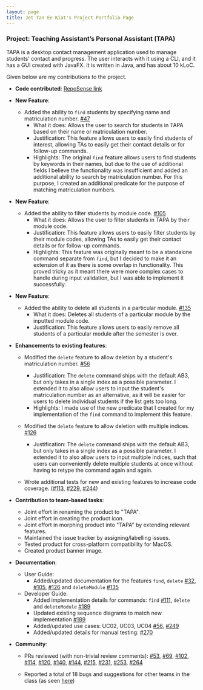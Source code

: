 ```yaml
---
layout: page
title: Jet Tan Ee Kiat's Project Portfolio Page
---
```


### Project: Teaching Assistant’s Personal Assistant (TAPA)

TAPA is a desktop contact management application used to manage students' contact and progress. The user interacts with it using a CLI, and it has a GUI created with JavaFX. It is written in Java, and has about 10 kLoC.

Given below are my contributions to the project.

* **Code contributed**: [RepoSense link](https://nus-cs2103-ay2122s2.github.io/tp-dashboard/?search=medajet&breakdown=true)

* **New Feature**:
  * Added the ability to `find` students by specifying name and matriculation number. [#47](https://github.com/AY2122S2-CS2103T-W09-4/tp/pull/47)
    * What it does: Allows the user to search for students in TAPA based on their name or matriculation number.
    * Justification: This feature allows users to easily find students of interest, allowing TAs to easily get their contact details or for follow-up commands.
    * Highlights: The original `find` feature allows users to find students by keywords in their names, but due to the use of additional fields I believe the functionality was insufficient and added an additional ability to search by matriculation number. For this purpose, I created an additional predicate for the purpose of matching matriculation numbers.

* **New Feature**:
  * Added the ability to filter students by module code. [#105](https://github.com/AY2122S2-CS2103T-W09-4/tp/pull/105)
    * What it does: Allows the user to filter students in TAPA by their module code.
    * Justification: This feature allows users to easily filter students by their module codes, allowing TAs to easily get their contact details or for follow-up  commands.
    * Highlights: This feature was originally meant to be a standalone command separate from `find`, but I decided to make it an extension of it as there is some overlap in functionality. This proved tricky as it meant there were more complex cases to handle during input validation, but I was able to implement it successfully.

* **New Feature**:
  * Added the ability to delete all students in a particular module. [#135](https://github.com/AY2122S2-CS2103T-W09-4/tp/pull/135)
    * What it does: Deletes all students of a particular module by the inputted module code.
    * Justification: This feature allows users to easily remove all students of a particular module after the semester is over.

* **Enhancements to existing features**:
  * Modified the `delete` feature to allow deletion by a student's matriculation number. [#56](https://github.com/AY2122S2-CS2103T-W09-4/tp/pull/56)
    * Justification: The `delete` command ships with the default AB3, but only takes in a single index as a possible parameter. I extended it to also allow users to input the student's matriculation number as an alternative, as it will be easier for users to delete individual students if the list gets too long.
    * Highlights: I made use of the new predicate that I created for my implementation of the `find` command to implement this feature.

  * Modified the `delete` feature to allow deletion with multiple indices. [#126](https://github.com/AY2122S2-CS2103T-W09-4/tp/pull/126)
    * Justification: The `delete` command ships with the default AB3, but only takes in a single index as a possible parameter. I extended it to also allow users to input multiple indices, such that users can conveniently delete multiple students at once without having to retype the command again and again.

  * Wrote additional tests for new and existing features to increase code coverage. 
    ([#113](https://github.com/AY2122S2-CS2103T-W09-4/tp/pull/113),
    [#229](https://github.com/AY2122S2-CS2103T-W09-4/tp/pull/229),
    [#244](https://github.com/AY2122S2-CS2103T-W09-4/tp/pull/244))

* **Contribution to team-based tasks**:
  * Joint effort in renaming the product to "TAPA".
  * Joint effort in creating the product icon.
  * Joint effort in morphing product into "TAPA" by extending relevant features.
  * Maintained the issue tracker by assigning/labelling issues.
  * Tested product for cross-platform compatibility for MacOS.
  * Created product banner image.

* **Documentation**:
  * User Guide:
    * Added/updated documentation for the features `find`, `delete` [#32](https://github.com/AY2122S2-CS2103T-W09-4/tp/pull/32),
      [#105](https://github.com/AY2122S2-CS2103T-W09-4/tp/pull/105), 
      [#126](https://github.com/AY2122S2-CS2103T-W09-4/tp/pull/126) 
      and `deleteModule` [#135](https://github.com/AY2122S2-CS2103T-W09-4/tp/pull/135)
  * Developer Guide:
    * Added implementation details for commands: `find` [#111](https://github.com/AY2122S2-CS2103T-W09-4/tp/pull/111), 
      `delete` and `deleteModule` [#189](https://github.com/AY2122S2-CS2103T-W09-4/tp/pull/189)
    * Updated existing sequence diagrams to match new implementation [#189](https://github.com/AY2122S2-CS2103T-W09-4/tp/pull/189)
    * Added/updated use cases: UC02, UC03, UC04 [#56](https://github.com/AY2122S2-CS2103T-W09-4/tp/pull/56), 
      [#249](https://github.com/AY2122S2-CS2103T-W09-4/tp/pull/249)
    * Added/updated details for manual testing: [#270](https://github.com/AY2122S2-CS2103T-W09-4/tp/pull/270)
      
* **Community**:
  * PRs reviewed (with non-trivial review comments): [#53](https://github.com/AY2122S2-CS2103T-W09-4/tp/pull/53), 
    [#69](https://github.com/AY2122S2-CS2103T-W09-4/tp/pull/69),
    [#102](https://github.com/AY2122S2-CS2103T-W09-4/tp/pull/102),
    [#114](https://github.com/AY2122S2-CS2103T-W09-4/tp/pull/114),
    [#120](https://github.com/AY2122S2-CS2103T-W09-4/tp/pull/120),
    [#140](https://github.com/AY2122S2-CS2103T-W09-4/tp/pull/140),
    [#144](https://github.com/AY2122S2-CS2103T-W09-4/tp/pull/144),
    [#215](https://github.com/AY2122S2-CS2103T-W09-4/tp/pull/215),
    [#231](https://github.com/AY2122S2-CS2103T-W09-4/tp/pull/231),
    [#253](https://github.com/AY2122S2-CS2103T-W09-4/tp/pull/253),
    [#264](https://github.com/AY2122S2-CS2103T-W09-4/tp/pull/264)
    
  * Reported a total of 18 bugs and suggestions for other teams in the class (as seen [here](https://github.com/medajet/ped/issues))
